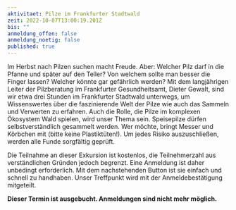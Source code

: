 ```yaml
---
aktivitaet: Pilze im Frankfurter Stadtwald
zeit: 2022-10-07T13:00:19.201Z
bis: ""
anmeldung_offen: false
anmeldung_noetig: false
published: true
---
```

Im Herbst nach Pilzen suchen macht Freude. Aber: Welcher Pilz darf in die Pfanne und später auf den Teller? Von welchem sollte man besser die Finger lassen? Welcher könnte gar gefährlich werden? Mit dem langjährigen Leiter der Pilzberatung im Frankfurter Gesundheitsamt, Dieter Gewalt, sind wir etwa drei Stunden im Frankfurter Stadtwald unterwegs, um Wissenswertes über die faszinierende Welt der Pilze wie auch das Sammeln und Verwerten zu erfahren. Auch die Rolle, die Pilze im komplexen Ökosystem Wald spielen, wird unser Thema sein. Speisepilze dürfen selbstverständlich gesammelt werden. Wer möchte, bringt Messer und Körbchen mit (bitte keine Plastiktüten!). Um jedes Risiko auszuschließen, werden alle Funde sorgfältig geprüft.

Die Teilnahme an dieser Exkursion ist kostenlos, die Teilnehmerzahl aus verständlichen Gründen jedoch begrenzt. Eine Anmeldung ist daher unbedingt erforderlich. Mit dem nachstehenden Button ist sie einfach und schnell zu handhaben. Unser Treffpunkt wird mit der Anmeldebestätigung mitgeteilt.

**Dieser Termin ist ausgebucht. Anmeldungen sind nicht mehr möglich.**